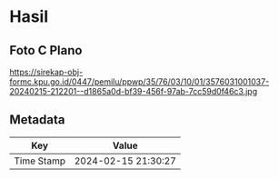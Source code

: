 # Hasil

## Foto C Plano

https://sirekap-obj-formc.kpu.go.id/0447/pemilu/ppwp/35/76/03/10/01/3576031001037-20240215-212201--d1865a0d-bf39-456f-97ab-7cc59d0f46c3.jpg


## Metadata

| Key        | Value               |
| ---------- | ------------------- |
| Time Stamp | 2024-02-15 21:30:27 |



